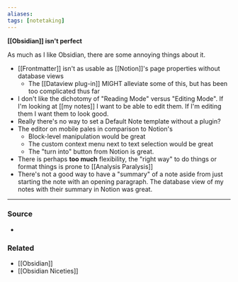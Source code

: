 ```yaml
---
aliases: 
tags: [notetaking]
---
```

**[[Obsidian]] isn't perfect**

As much as I like Obsidian, there are some annoying things about it.

- [[Frontmatter]] isn't as usable as [[Notion]]'s page properties without database views
	- The [[Dataview plug-in]] MIGHT alleviate some of this, but has been too complicated thus far
- I don't like the dichotomy of "Reading Mode" versus "Editing Mode". If I'm looking at [[my notes]] I want to be able to edit them. If I'm editing them I want them to look good.
- Really there's no way to set a Default Note template without a plugin?
- The editor on mobile pales in comparison to Notion's
	- Block-level manipulation would be great
	- The custom context menu next to text selection would be great
	- The "turn into" button from Notion is great.
- There is perhaps **too much** flexibility, the "right way" to do things or format things is prone to [[Analysis Paralysis]]
- There's not a good way to have a "summary" of a note aside from just starting the note with an opening paragraph. The database view of my notes with their summary in Notion was great.

---
### Source
- 

### Related
- [[Obsidian]]
- [[Obsidian Niceties]]
